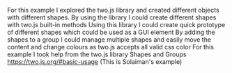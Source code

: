 For this  example I explored the two.js library and created different objects with different shapes. 
By using the library I could create different shapes with two.js  built-in methods
Using this library I could create quick prototype of different shapes which could be used as a GUI element
By adding the shapes to a group I could manage multiple shapes and easily move the content and change colours as two.js accepts all valid css color
For this example I took help from the two.js library Shapes and Groups https://two.js.org/#basic-usage
(This is Solaiman's example)